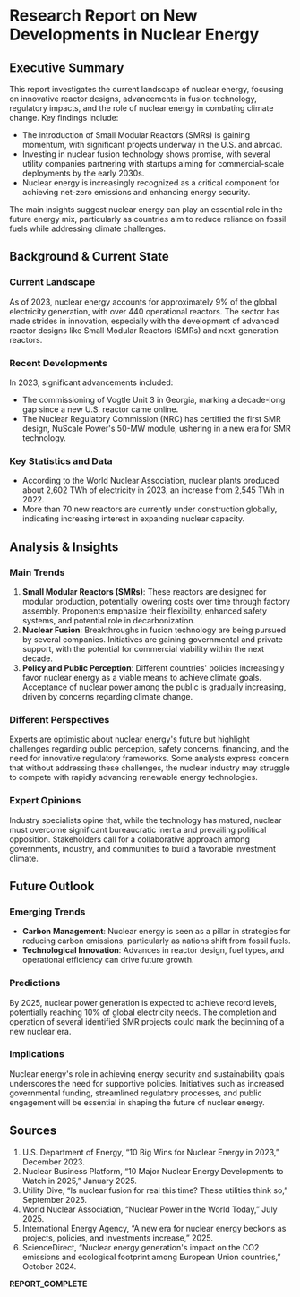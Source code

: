 # Research Report on New Developments in Nuclear Energy

## Executive Summary

This report investigates the current landscape of nuclear energy, focusing on innovative reactor designs, advancements in fusion technology, regulatory impacts, and the role of nuclear energy in combating climate change. Key findings include:

- The introduction of Small Modular Reactors (SMRs) is gaining momentum, with significant projects underway in the U.S. and abroad.
- Investing in nuclear fusion technology shows promise, with several utility companies partnering with startups aiming for commercial-scale deployments by the early 2030s.
- Nuclear energy is increasingly recognized as a critical component for achieving net-zero emissions and enhancing energy security.

The main insights suggest nuclear energy can play an essential role in the future energy mix, particularly as countries aim to reduce reliance on fossil fuels while addressing climate challenges.

## Background & Current State

### Current Landscape
As of 2023, nuclear energy accounts for approximately 9% of the global electricity generation, with over 440 operational reactors. The sector has made strides in innovation, especially with the development of advanced reactor designs like Small Modular Reactors (SMRs) and next-generation reactors. 

### Recent Developments  
In 2023, significant advancements included:  
- The commissioning of Vogtle Unit 3 in Georgia, marking a decade-long gap since a new U.S. reactor came online.  
- The Nuclear Regulatory Commission (NRC) has certified the first SMR design, NuScale Power's 50-MW module, ushering in a new era for SMR technology.

### Key Statistics and Data  
- According to the World Nuclear Association, nuclear plants produced about 2,602 TWh of electricity in 2023, an increase from 2,545 TWh in 2022.  
- More than 70 new reactors are currently under construction globally, indicating increasing interest in expanding nuclear capacity.

## Analysis & Insights

### Main Trends  
1. **Small Modular Reactors (SMRs)**: These reactors are designed for modular production, potentially lowering costs over time through factory assembly. Proponents emphasize their flexibility, enhanced safety systems, and potential role in decarbonization.  
2. **Nuclear Fusion**: Breakthroughs in fusion technology are being pursued by several companies. Initiatives are gaining governmental and private support, with the potential for commercial viability within the next decade.  
3. **Policy and Public Perception**: Different countries' policies increasingly favor nuclear energy as a viable means to achieve climate goals. Acceptance of nuclear power among the public is gradually increasing, driven by concerns regarding climate change.

### Different Perspectives  
Experts are optimistic about nuclear energy's future but highlight challenges regarding public perception, safety concerns, financing, and the need for innovative regulatory frameworks. Some analysts express concern that without addressing these challenges, the nuclear industry may struggle to compete with rapidly advancing renewable energy technologies.

### Expert Opinions  
Industry specialists opine that, while the technology has matured, nuclear must overcome significant bureaucratic inertia and prevailing political opposition. Stakeholders call for a collaborative approach among governments, industry, and communities to build a favorable investment climate.

## Future Outlook

### Emerging Trends  
- **Carbon Management**: Nuclear energy is seen as a pillar in strategies for reducing carbon emissions, particularly as nations shift from fossil fuels.  
- **Technological Innovation**: Advances in reactor design, fuel types, and operational efficiency can drive future growth.

### Predictions  
By 2025, nuclear power generation is expected to achieve record levels, potentially reaching 10% of global electricity needs. The completion and operation of several identified SMR projects could mark the beginning of a new nuclear era.

### Implications  
Nuclear energy's role in achieving energy security and sustainability goals underscores the need for supportive policies. Initiatives such as increased governmental funding, streamlined regulatory processes, and public engagement will be essential in shaping the future of nuclear energy.

## Sources  
1. U.S. Department of Energy, “10 Big Wins for Nuclear Energy in 2023,” December 2023.
2. Nuclear Business Platform, “10 Major Nuclear Energy Developments to Watch in 2025,” January 2025.
3. Utility Dive, “Is nuclear fusion for real this time? These utilities think so,” September 2025.
4. World Nuclear Association, “Nuclear Power in the World Today,” July 2025.
5. International Energy Agency, “A new era for nuclear energy beckons as projects, policies, and investments increase,” 2025.
6. ScienceDirect, “Nuclear energy generation's impact on the CO2 emissions and ecological footprint among European Union countries,” October 2024.

**REPORT_COMPLETE**